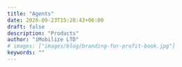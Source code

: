 ```yaml
---
title: "Agents"
date: 2020-09-23T15:28:43+06:00
draft: false
description: "Products"
author: "iMobilize LTD"
# images: ["images/blog/branding-for-profit-book.jpg"]
keywords: ""
---
```

